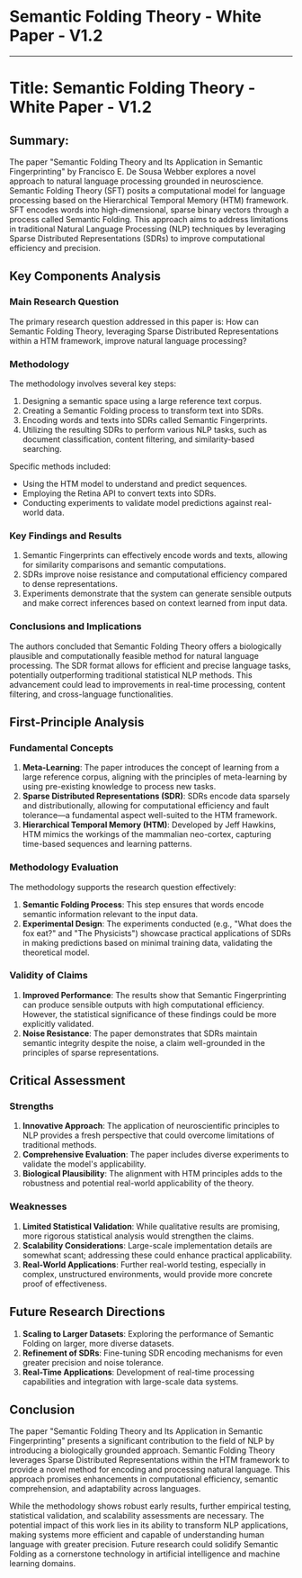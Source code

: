 # Semantic Folding Theory - White Paper - V1.2

___
# Title: Semantic Folding Theory - White Paper - V1.2

## Summary:
The paper "Semantic Folding Theory and Its Application in Semantic Fingerprinting" by Francisco E. De Sousa Webber explores a novel approach to natural language processing grounded in neuroscience. Semantic Folding Theory (SFT) posits a computational model for language processing based on the Hierarchical Temporal Memory (HTM) framework. SFT encodes words into high-dimensional, sparse binary vectors through a process called Semantic Folding. This approach aims to address limitations in traditional Natural Language Processing (NLP) techniques by leveraging Sparse Distributed Representations (SDRs) to improve computational efficiency and precision.

## Key Components Analysis

### Main Research Question

The primary research question addressed in this paper is: How can Semantic Folding Theory, leveraging Sparse Distributed Representations within a HTM framework, improve natural language processing?

### Methodology

The methodology involves several key steps:
1. Designing a semantic space using a large reference text corpus.
2. Creating a Semantic Folding process to transform text into SDRs.
3. Encoding words and texts into SDRs called Semantic Fingerprints.
4. Utilizing the resulting SDRs to perform various NLP tasks, such as document classification, content filtering, and similarity-based searching.

Specific methods included:
- Using the HTM model to understand and predict sequences.
- Employing the Retina API to convert texts into SDRs.
- Conducting experiments to validate model predictions against real-world data.

### Key Findings and Results

1. Semantic Fingerprints can effectively encode words and texts, allowing for similarity comparisons and semantic computations.
2. SDRs improve noise resistance and computational efficiency compared to dense representations.
3. Experiments demonstrate that the system can generate sensible outputs and make correct inferences based on context learned from input data.

### Conclusions and Implications

The authors concluded that Semantic Folding Theory offers a biologically plausible and computationally feasible method for natural language processing. The SDR format allows for efficient and precise language tasks, potentially outperforming traditional statistical NLP methods. This advancement could lead to improvements in real-time processing, content filtering, and cross-language functionalities.

## First-Principle Analysis

### Fundamental Concepts

1. **Meta-Learning**: The paper introduces the concept of learning from a large reference corpus, aligning with the principles of meta-learning by using pre-existing knowledge to process new tasks.
2. **Sparse Distributed Representations (SDR)**: SDRs encode data sparsely and distributionally, allowing for computational efficiency and fault tolerance—a fundamental aspect well-suited to the HTM framework.
3. **Hierarchical Temporal Memory (HTM)**: Developed by Jeff Hawkins, HTM mimics the workings of the mammalian neo-cortex, capturing time-based sequences and learning patterns.

### Methodology Evaluation

The methodology supports the research question effectively:
1. **Semantic Folding Process**: This step ensures that words encode semantic information relevant to the input data.
2. **Experimental Design**: The experiments conducted (e.g., "What does the fox eat?" and "The Physicists") showcase practical applications of SDRs in making predictions based on minimal training data, validating the theoretical model.

### Validity of Claims

1. **Improved Performance**: The results show that Semantic Fingerprinting can produce sensible outputs with high computational efficiency. However, the statistical significance of these findings could be more explicitly validated.
2. **Noise Resistance**: The paper demonstrates that SDRs maintain semantic integrity despite the noise, a claim well-grounded in the principles of sparse representations.

## Critical Assessment

### Strengths

1. **Innovative Approach**: The application of neuroscientific principles to NLP provides a fresh perspective that could overcome limitations of traditional methods.
2. **Comprehensive Evaluation**: The paper includes diverse experiments to validate the model's applicability.
3. **Biological Plausibility**: The alignment with HTM principles adds to the robustness and potential real-world applicability of the theory.

### Weaknesses

1. **Limited Statistical Validation**: While qualitative results are promising, more rigorous statistical analysis would strengthen the claims.
2. **Scalability Considerations**: Large-scale implementation details are somewhat scant; addressing these could enhance practical applicability.
3. **Real-World Applications**: Further real-world testing, especially in complex, unstructured environments, would provide more concrete proof of effectiveness.

## Future Research Directions

1. **Scaling to Larger Datasets**: Exploring the performance of Semantic Folding on larger, more diverse datasets.
2. **Refinement of SDRs**: Fine-tuning SDR encoding mechanisms for even greater precision and noise tolerance.
3. **Real-Time Applications**: Development of real-time processing capabilities and integration with large-scale data systems.

## Conclusion

The paper "Semantic Folding Theory and Its Application in Semantic Fingerprinting" presents a significant contribution to the field of NLP by introducing a biologically grounded approach. Semantic Folding Theory leverages Sparse Distributed Representations within the HTM framework to provide a novel method for encoding and processing natural language. This approach promises enhancements in computational efficiency, semantic comprehension, and adaptability across languages.

While the methodology shows robust early results, further empirical testing, statistical validation, and scalability assessments are necessary. The potential impact of this work lies in its ability to transform NLP applications, making systems more efficient and capable of understanding human language with greater precision. Future research could solidify Semantic Folding as a cornerstone technology in artificial intelligence and machine learning domains.